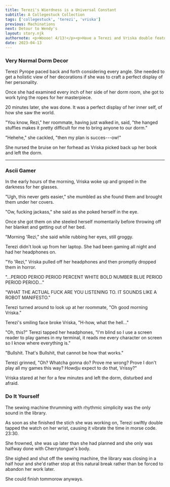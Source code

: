 ```yaml
---
title: Terezi's Wierdness is a Universal Constant
subtitle: A Collegestuck Collection
tags: ['collegestuck', 'terezi', 'vriska']
previous: Machinations
next: Detour to Wendy's
layout: story.njk
authornote: <p>Woooo! 4/13!</p><p>Have a Terezi and Vriska double feature.</p><p>Regularly scheduled uploads resume tommorow with John flying to Iowa.</p><p>See ya!</p>
date: 2023-04-13
---
```

### Very Normal Dorm Decor

Terezi Pyrope paced back and forth considering every angle. She needed to get a holistic view of her decorations if she was to craft a perfect display of her personality.

Once she had examined every inch of her side of her dorm room, she got to work tying the ropes for her masterpiece.

20 minutes later, she was done. It was a perfect display of her inner self, of how she saw the world.

"You know, Rezi," her roommate, having just walked in, said, "the hanged stuffies makes it pretty difficult for me to bring anyone to our dorm."

"Hehehe," she cackled, "then my plan is succes---ow!"

She nursed the bruise on her forhead as Vriska picked back up her book and left the dorm.

<hr />

### Ascii Gamer

In the early hours of the morning, Vriska woke up and groped in the darkness for her glasses.

"Ugh, this never gets easier," she mumbled as she found them and brought them under her covers.

"Ow, fucking jackass," she said as she poked herself in the eye.

Once she got them on she steeled herself momentarily before throwing off her blanket and getting out of her bed.

"Morning 'Rezi," she said while rubbing her eyes, still groggy.

Terezi didn't look up from her laptop. She had been gaming all night and had her headphones on.

"Yo 'Rezi," Vriska pulled off her headphones and then promptly dropped them in horror.

"...PERIOD PERIOD PERIOD PERCENT WHITE BOLD NUMBER BLUE PERIOD PERIOD PERIOD..."

"WHAT THE ACTUAL FUCK ARE YOU LISTENING TO. IT SOUNDS LIKE A ROBOT MANIFESTO."

Terezi turned around to look up at her roommate, "Oh good morning Vriska."

Terezi's smiling face broke Vriska, "H-how, what the hell..."

"Oh, this?" Terezi tapped her headphones, "I'm blind so I use a screen reader to play games in my terminal, it reads me every character on screen so I know where everything is."

"Bullshit. That's Bullshit, that cannot be how that works."

Terezi grinned, "Oh? Whatcha gonna do? Prove me wrong? Prove I don't play all my games this way? Howdju expect to do that, Vrissy?"

Vriska stared at her for a few minutes and left the dorm, disturbed and afraid.

### Do It Yourself

The sewing machine thrumming with rhythmic simplicity was the only sound in the library.

As soon as she finished the stich she was working on, Terezi swiftly double tapped the watch on her wrist, causing it vibrate the time in morse code. 23:30.

She frowned, she was up later than she had planned and she only was halfway done with Cherrytongue's body.

She sighed and shut off the sewing machine, the library was closing in a half hour and she'd rather stop at this natural break rather than be forced to abandon her work later.

She could finish tommorow anyways.
